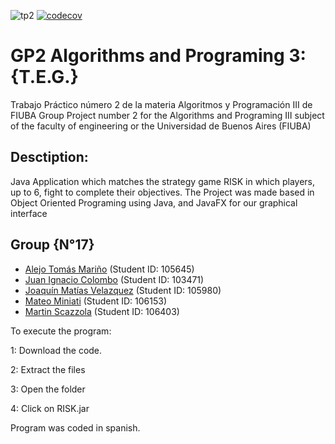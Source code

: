 ![tp2](https://github.com/alejo-marino/algo3_tp2/actions/workflows/build.yml/badge.svg) [![codecov](https://codecov.io/gh/alejo-marino/algo3_tp2/branch/master/graph/badge.svg)](https://codecov.io/gh/alejo-marino/algo3_tp2)

# GP2 Algorithms and Programing 3: {T.E.G.} 

Trabajo Práctico número 2 de la materia Algoritmos y Programación III de FIUBA
Group Project number 2 for the Algorithms and Programing III subject of the faculty of engineering or the
Universidad de Buenos Aires (FIUBA)

## Desctiption: 
Java Application which matches the strategy game RISK in which players, up to 6, fight to complete their objectives. 
The Project was made based in Object Oriented Programing using Java, and JavaFX for our graphical interface

## Group {N°17}

* [Alejo Tomás Mariño](https://github.com/alejo-marino) (Student ID: 105645)
* [Juan Ignacio Colombo](https://github.com/juanicolombo97) (Student ID: 103471)
* [Joaquín Matías Velazquez](https://github.com/jm-velazquez) (Student ID: 105980)
* [Mateo Miniati](https://github.com/miniatimat) (Student ID: 106153)
* [Martin Scazzola](https://github.com/MartinScazzola) (Student ID: 106403)

To execute the program:

1: Download the code. 

2: Extract the files

3: Open the folder

4: Click on RISK.jar

Program was coded in spanish. 